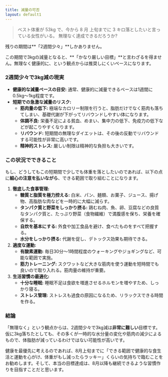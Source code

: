 ```yaml
---
title: 減量の可否
layout: default1
---
```

> ベスト体重が 53kg で、今から 8 月 上旬までに 3 キロ落としたいと言っている女性がいる。
> 無理なく達成できるだろうか?

残りの期間は**「2週間少々」**しかありません。

この期間で3kgの減量となると、**「かなり厳しい目標」**と言わざるを得ません。無理なく健康的に、という観点からは推奨しにくいペースになります。

### 2週間少々で3kg減の現実

* **健康的な減量ペースの目安:** 通常、健康的に減量できるペースは1週間に0.5kg～1kg程度です。
* **短期での急激な減量のリスク:**
    * **筋肉量の低下:** 極端なカロリー制限を行うと、脂肪だけでなく筋肉も落ちてしまい、基礎代謝が下がってリバウンドしやすい体になります。
    * **体調不良:** 栄養不足による貧血、めまい、集中力の低下、免疫力の低下などが起こりやすくなります。
    * **リバウンド:** 短期間の無理なダイエットは、その後の反動でリバウンドする可能性が非常に高いです。
    * **精神的ストレス:** 厳しい制限は精神的な負担も大きいです。

### この状況でできること

もし、どうしてもこの短期間で少しでも体重を落としたいのであれば、以下の点に**細心の注意を払いながら**、できる範囲で取り組むことになります。

1.  **徹底した食事管理:**
    * **糖質と脂質を極力控える:** 白米、パン、麺類、お菓子、ジュース、揚げ物、高脂肪な肉などを一時的に大幅に減らす。
    * **タンパク質と野菜をしっかり摂る:** 鶏むね肉、魚、卵、豆腐などの良質なタンパク質と、たっぷり野菜（食物繊維）で満腹感を保ち、栄養を確保する。
    * **自炊を基本にする:** 外食や加工食品を避け、食べたものをすべて把握する。
    * **水分をしっかり摂る:** 代謝を促し、デトックス効果も期待できる。
2.  **適度な運動:**
    * **有酸素運動:** 毎日30分～1時間程度のウォーキングやジョギングなど、可能な範囲で実施。
    * **筋力トレーニング:** スクワットなど大きな筋肉を使う運動を短時間でも良いので取り入れる。筋肉量の維持が重要。
3.  **生活習慣の最適化:**
    * **十分な睡眠:** 睡眠不足は食欲を増進させるホルモンを増やすため、しっかり寝る。
    * **ストレス管理:** ストレスも過食の原因になるため、リラックスできる時間を作る。

### 結論

「無理なく」という観点からは、2週間少々で3kg減は**非常に難しい**目標です。
仮に3kg落ちたとしても、その多くが一時的な水分量の変化や筋肉の減少によるもので、体脂肪が減っているわけではない可能性が高いです。

健康を最優先に考えるのであれば、8月上旬までに「できる範囲で健康的な食生活と運動を心がけ、体重がもし減ったらラッキー」くらいの気持ちで臨むことをお勧めします。そして、本当の目標達成は、8月以降も継続できるような習慣作りを目指すことだと思います。